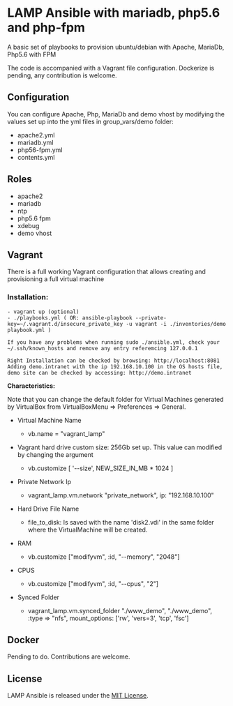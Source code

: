 # LAMP Ansible with mariadb, php5.6 and php-fpm

A basic set of playbooks to provision ubuntu/debian with Apache, MariaDb, Php5.6 with FPM

The code is accompanied with a Vagrant file configuration.
Dockerize is pending, any contribution is welcome.


## Configuration

You can configure Apache, Php, MariaDb and demo vhost by modifying the values set up into the yml files in group_vars/demo folder:

- apache2.yml
- mariadb.yml
- php56-fpm.yml
- contents.yml


## Roles

- apache2
- mariadb
- ntp
- php5.6 fpm
- xdebug
- demo vhost


## Vagrant

There is a full working Vagrant configuration that allows creating and provisioning a full virtual machine


### Installation:

    - vagrant up (optional)
    - ./playbooks.yml ( OR: ansible-playbook --private-key=~/.vagrant.d/insecure_private_key -u vagrant -i ./inventories/demo playbook.yml )

    If you have any problems when running sudo ./ansible.yml, check your ~/.ssh/known_hosts and remove any entry referemcing 127.0.0.1

    Right Installation can be checked by browsing: http://localhost:8081
    Adding demo.intranet with the ip 192.168.10.100 in the OS hosts file, demo site can be checked by accessing: http://demo.intranet

**Characteristics:**

Note that you can change the default folder for Virtual Machines generated by VirtualBox from VirtualBoxMenu => Preferences => General.


- Virtual Machine Name

    - vb.name = "vagrant_lamp"
     
- Vagrant hard drive custom size: 256Gb set up. This value can modified by changing the argument
 
    - vb.customize [ '--size', NEW_SIZE_IN_MB * 1024 ]

- Private Network Ip
    
    - vagrant_lamp.vm.network "private_network", ip: "192.168.10.100"

- Hard Drive File Name
    
    - file_to_disk: Is saved with the name 'disk2.vdi' in the same folder where the VirtualMachine will be created.

- RAM

    - vb.customize ["modifyvm", :id, "--memory", "2048"]

- CPUS
    - vb.customize ["modifyvm", :id, "--cpus", "2"]

- Synced Folder

    - vagrant_lamp.vm.synced_folder "./www_demo", "./www_demo", :type => "nfs", mount_options: ['rw', 'vers=3', 'tcp', 'fsc']


## Docker

Pending to do.
Contributions are welcome.


## License

LAMP Ansible is released under the [MIT License](LICENSE).
